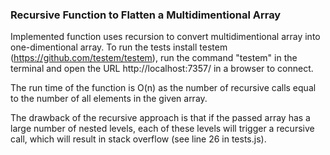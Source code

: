 ### Recursive Function to Flatten a Multidimentional Array

Implemented function uses recursion to convert multidimentional array into one-dimentional array. To run the tests install testem (https://github.com/testem/testem), run the command "testem" in the terminal and open the URL http://localhost:7357/ in a browser to connect.

The run time of the function is O(n) as the number of recursive calls equal to the number of all elements in the given array. 

The drawback of the recursive approach is that if the passed array has a large number of nested levels, each of these levels will trigger a recursive call, which will result in stack overflow (see line 26 in tests.js).


